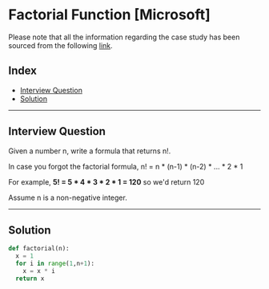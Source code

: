 
# Factorial Function [Microsoft]
Please note that all the information regarding the case study has been sourced from the following [link](https://datalemur.com/questions/python-factorial-formula).

## Index
 - [Interview Question](#Interview-Question)
 - [Solution](#Solution)

***

## Interview Question
Given a number n, write a formula that returns n!.

In case you forgot the factorial formula, n! = n * (n-1) * (n-2) * ... * 2 * 1

For example, **5! = 5 * 4 * 3 * 2 * 1 = 120** so we'd return 120

Assume n is a non-negative integer.
***

## Solution

```python
def factorial(n):
  x = 1
  for i in range(1,n+1):
    x = x * i
  return x
```
